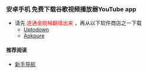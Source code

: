 ### 安卓手机 免费下载谷歌视频播放器YouTube app
- 请先<font color="Red"> 连通金刚梯翻墙出来 </font>，再从以下软件商店之一下载
  - [Uptodown](https://youtube.cn.uptodown.com/android/download)
  - [Apkpure]()


#### 推荐阅读
- [新手导航](https://a2zitpro.github.io/web/guide)
